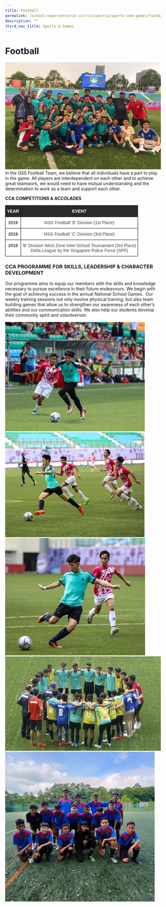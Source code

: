 ```yaml
---
title: Football
permalink: /school-experience/co-curriculum/cca/sports-and-games/football/
description: ""
third_nav_title: Sports & Games
---
```

# **Football**
![](/images/Football1.jpg)
In the GSS Football Team, we believe that all individuals have a part to play in the game. All players are interdependent on each other and to achieve great teamwork, we would need to have mutual understanding and the determination to work as a team and support each other. 

**CCA COMPETITIONS & ACCOLADES**

<table style="border-collapse:collapse;border-spacing:0" class="tg"><thead><tr><th style="background-color:#2A2A2A;border-color:#000000;border-style:solid;border-width:1px;color:#FFF;font-family:Arial, sans-serif;font-size:14px;font-weight:bold;overflow:hidden;padding:10px 5px;text-align:center;vertical-align:top;word-break:normal"><span style="font-weight:700;color:#FFF;background-color:transparent">YEAR</span></th><th style="background-color:#2A2A2A;border-color:#000000;border-style:solid;border-width:1px;color:#FFF;font-family:Arial, sans-serif;font-size:14px;font-weight:bold;overflow:hidden;padding:10px 5px;text-align:center;vertical-align:top;word-break:normal"><span style="font-weight:700;color:#FFF;background-color:transparent">EVENT</span></th></tr></thead><tbody><tr><td style="background-color:#FFF;border-color:black;border-style:solid;border-width:1px;color:#444;font-family:Arial, sans-serif;font-size:14px;font-weight:bold;overflow:hidden;padding:10px 5px;text-align:center;vertical-align:top;word-break:normal"><span style="font-weight:700;color:#444;background-color:transparent">2019</span></td><td style="background-color:#FFF;border-color:black;border-style:solid;border-width:1px;color:#444;font-family:Arial, sans-serif;font-size:14px;overflow:hidden;padding:10px 5px;text-align:center;vertical-align:top;word-break:normal"><span style="color:#444;background-color:transparent">NSG Football 'B' Division (1st Place)</span></td></tr><tr><td style="background-color:#FFF;border-color:black;border-style:solid;border-width:1px;color:#444;font-family:Arial, sans-serif;font-size:14px;font-weight:bold;overflow:hidden;padding:10px 5px;text-align:center;vertical-align:top;word-break:normal"><span style="font-weight:700;color:#444;background-color:transparent">2019</span></td><td style="background-color:#FFF;border-color:black;border-style:solid;border-width:1px;color:#444;font-family:Arial, sans-serif;font-size:14px;overflow:hidden;padding:10px 5px;text-align:center;vertical-align:top;word-break:normal"><span style="color:#444;background-color:transparent">NSG Football  ‘C’ Division (3</span>rd<span style="color:#444;background-color:transparent"> Place)</span></td></tr><tr><td style="background-color:#FFF;border-color:black;border-style:solid;border-width:1px;color:#444;font-family:Arial, sans-serif;font-size:14px;font-weight:bold;overflow:hidden;padding:10px 5px;text-align:center;vertical-align:top;word-break:normal"><span style="font-weight:700;color:#444;background-color:transparent">2018</span></td><td style="background-color:#FFF;border-color:black;border-style:solid;border-width:1px;color:#444;font-family:Arial, sans-serif;font-size:14px;overflow:hidden;padding:10px 5px;text-align:center;vertical-align:top;word-break:normal"><span style="color:#444;background-color:transparent">'B' Division West Zone Inter-School Tournament (3rd Place)</span><br><span style="color:#444;background-color:transparent">Delta League by the Singapore Police Force (SPF)</span></td></tr></tbody></table>


### CCA PROGRAMME FOR SKILLS, LEADERSHIP & CHARACTER DEVELOPMENT

Our programme aims to equip our members with the skills and knowledge necessary to pursue excellence in their future endeavours. We begin with the goal of achieving success in the annual National School Games.  Our weekly training sessions not only involve physical training, but also team building games that allow us to strengthen our awareness of each other’s abilities and our communication skills. We also help our students develop their community spirit and volunteerism.

![](/images/Football2.png)
![](/images/Football3.png)
![](/images/Football4.png)
![](/images/Football5.jpg)
![](/images/Football6.jpg)